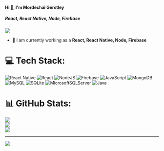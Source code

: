 #### Hi 👋, I'm Mordechai Gerstley
##### **React, React Native, Node, Firebase**

[![](https://visitcount.itsvg.in/api?id=gerkai&icon=0&color=9)](https://visitcount.itsvg.in)

- 🔭 I am currently working as a **React, React Native, Node, Firebase**



# 💻 Tech Stack:
![React Native](https://img.shields.io/badge/react_native-%2320232a.svg?style=flat&logo=react&logoColor=%2361DAFB) ![React](https://img.shields.io/badge/react-%2320232a.svg?style=flat&logo=react&logoColor=%2361DAFB) ![NodeJS](https://img.shields.io/badge/node.js-6DA55F?style=flat&logo=node.js&logoColor=white) ![Firebase](https://img.shields.io/badge/firebase-%23039BE5.svg?style=flat&logo=firebase) ![JavaScript](https://img.shields.io/badge/javascript-%23323330.svg?style=flat&logo=javascript&logoColor=%23F7DF1E) ![MongoDB](https://img.shields.io/badge/MongoDB-%234ea94b.svg?style=flat&logo=mongodb&logoColor=white) ![MySQL](https://img.shields.io/badge/mysql-%2300f.svg?style=flat&logo=mysql&logoColor=white) ![SQLite](https://img.shields.io/badge/sqlite-%2307405e.svg?style=flat&logo=sqlite&logoColor=white) ![MicrosoftSQLServer](https://img.shields.io/badge/Microsoft%20SQL%20Sever-CC2927?style=flat&logo=microsoft%20sql%20server&logoColor=white) ![Java](https://img.shields.io/badge/java-%23ED8B00.svg?style=flat&logo=java&logoColor=white)
# 📊 GitHub Stats:
![](https://github-readme-stats.vercel.app/api?username=gerkai&theme=radical&hide_border=false&include_all_commits=false&count_private=false)<br/>
![](https://github-readme-streak-stats.herokuapp.com/?user=gerkai&theme=radical&hide_border=false)<br/>
![](https://github-readme-stats.vercel.app/api/top-langs/?username=gerkai&theme=radical&hide_border=false&include_all_commits=false&count_private=false&layout=compact)

---
[![](https://visitcount.itsvg.in/api?id=gerkai&icon=0&color=0)](https://visitcount.itsvg.in)

<!-- Proudly created with GPRM ( https://gprm.itsvg.in ) -->
